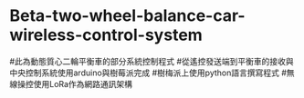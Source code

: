 # Beta-two-wheel-balance-car-wireless-control-system
#此為動態質心二輪平衡車的部分系統控制程式
#從遙控發送端到平衡車的接收與中央控制系統使用arduino與樹莓派完成
#樹梅派上使用python語言撰寫程式
#無線操控使用LoRa作為網路通訊架構
